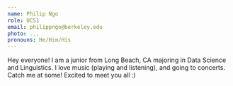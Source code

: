 ```yaml
---
name: Philip Ngo
role: UCS1
email: philippngo@berkeley.edu
photo: ...
pronouns: He/Him/His
---
```

Hey everyone! I am a junior from Long Beach, CA majoring in Data Science and Linguistics. I love music (playing and listening), and going to concerts. Catch me at some! Excited to meet you all :)